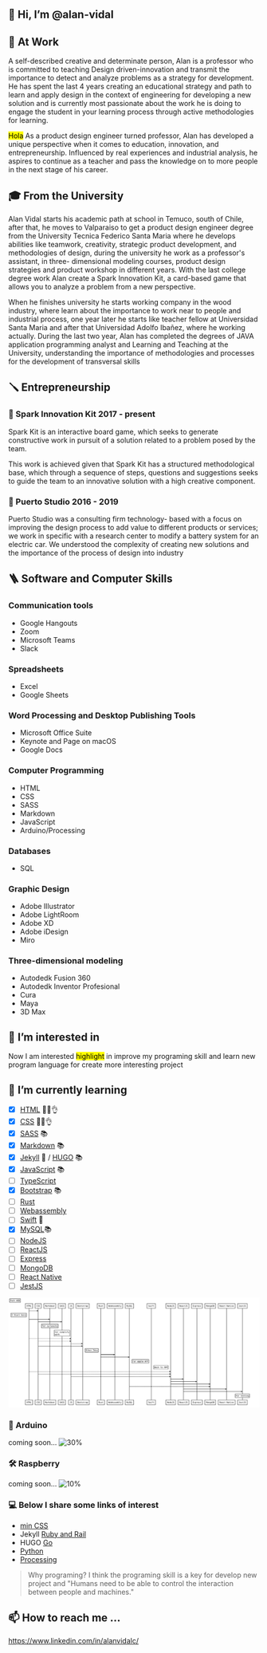
## 👋 Hi, I’m @alan-vidal

## 🧰 At Work
A self-described creative and determinate person, Alan is a professor who is committed to teaching Design driven-innovation and transmit the importance to detect and analyze problems as a strategy for development. He has spent the last 4 years creating an educational strategy and path to learn and apply design in the context of engineering for developing a new solution and is currently most passionate about the work he is doing to engage the student in your learning process through active methodologies for learning.

<mark>Hola</mark> As a product design engineer turned professor, Alan has developed a unique perspective when it comes to education, innovation, and entrepreneurship. Influenced by real experiences and industrial analysis, he aspires to continue as a teacher and pass the knowledge on to more people in the next stage of his career.

## 🎓 From the University
Alan Vidal starts his academic path at school in Temuco, south of Chile, after that, he moves to Valparaiso to get a product design engineer degree from the University Tecnica Federico Santa Maria where he develops abilities like teamwork, creativity, strategic product development, and methodologies of design, during the university he work as a professor's assistant, in three- dimensional modeling courses, product design strategies and product workshop in different years. With the last college degree work Alan create a Spark Innovation Kit, a card-based game that allows you to analyze a problem from a new perspective.

When he finishes university he starts working company in the wood industry, where learn about the importance to work near to people and industrial process, one year later he starts like teacher fellow at Universidad Santa Maria and after that Universidad Adolfo Ibañez, where he working actually. During the last two year, Alan has completed the degrees of JAVA application programming analyst and Learning and Teaching at the University, understanding the importance of methodologies and processes for the development of transversal skills

## 🪛 Entrepreneurship
### :pushpin: Spark Innovation Kit 2017 - present

Spark Kit is an interactive board game, which seeks to generate constructive work in pursuit of a solution related to a problem posed by the team.

This work is achieved given that Spark Kit has a structured methodological base, which through a sequence of steps, questions and suggestions seeks to guide the team to an innovative solution with a high creative component.

### :pushpin: Puerto Studio 2016 - 2019

Puerto Studio was a consulting firm technology- based with a focus on improving the design process to add value to different products or services; we work in specific with a research center to modify a battery system for an electric car. We understood the complexity of creating new solutions and the importance of the process of design into industry

## 🪜 Software and Computer Skills

### Communication tools

- Google Hangouts 
- Zoom
- Microsoft Teams
- Slack

### Spreadsheets

- Excel
- Google Sheets

### Word Processing and Desktop Publishing Tools

- Microsoft Office Suite
- Keynote and Page on macOS
- Google Docs

### Computer Programming

- HTML
- CSS
- SASS
- Markdown
- JavaScript
- Arduino/Processing

### Databases

- SQL

### Graphic Design

- Adobe Illustrator
- Adobe LightRoom
- Adobe XD
- Adobe iDesign
- Miro

### Three-dimensional modeling
- Autodedk Fusion 360
- Autodedk Inventor Profesional
- Cura
- Maya
- 3D Max 

## 👀 I’m interested in 

Now I am interested <mark>highlight</mark> in improve my programing skill and learn new program language for create more interesting project

## 🌱 I’m currently learning

- [x] [HTML](https://developer.mozilla.org/es/docs/Web/HTML) 🧑‍💻👌
- [x] [CSS](https://developer.mozilla.org/es/docs/Web/CSS) 🧑‍💻👌
- [x] [SASS](https://sass-lang.com) 📚
- [x] [Markdown](https://www.markdownguide.org) 📚
- [x] [Jekyll](https://jekyllrb.com) 🧐 / [HUGO](https://gohugo.io) 📚
- [x] [JavaScript](https://developer.mozilla.org/es/docs/Web/JavaScript) 📚
- [ ] [TypeScript](https://www.typescriptlang.org)
- [x] [Bootstrap](https://getbootstrap.com) 📚
- [ ] [Rust](https://www.rust-lang.org)
- [ ] [Webassembly](https://webassembly.org)
- [ ] [Swift](https://www.apple.com/cl/swift/) 🧐
- [x] [MySQL](https://www.mysql.com/products/workbench/)📚
- [ ] [NodeJS](https://nodejs.org/en/)
- [ ] [ReactJS](https://es.reactjs.org)
- [ ] [Express](https://expressjs.com/es/)
- [ ] [MongoDB](https://www.mongodb.com)
- [ ] [React Native](https://reactnative.dev)
- [ ] [JestJS](https://jestjs.io)

[comment]: <> (
https://bramp.github.io/js-sequence-diagrams/
Title: Path WEB
HTML --> CSS:
Note left of HTML: I Start here
HTML -> Markdown:
CSS -> SASS:
Note over Markdown: For curiosity
Note over SASS: For simplify \n work
HTML --> JS:
CSS --> JS:
JS -> Bootstrap:
CSS -> Bootstrap:
Note left of Rust: Other Idea
Rust -> WebAssembly:
Rust --> MySQL:
Note left of Swift: For apple APP
Note left of NodeJS: Back to APP
HTML --> NodeJS:
CSS --> NodeJS:
JS --> NodeJS:
NodeJS -> ReactJS:
NodeJS -> Express:
NodeJS -> MongoDB:
MySQL --> MongoDB:
ReactJS -> React Native:
ReactJS -> JestJS:
Note over JestJS: For testing
)

![Path](pathCoding.svg)

### 🔨 Arduino

coming soon... ![30%](https://progress-bar.dev/30)

### 🛠 Raspberry

coming soon... ![10%](https://progress-bar.dev/10)

### :computer: Below I share some links of interest

- [min CSS](https://www.toptal.com/developers/cssminifier/)
- Jekyll [Ruby and Rail](https://rubyonrails.org)
- HUGO [Go](https://go.dev)
- [Python](https://www.python.org)
- [Processing](https://processing.org)

> Why programing? I think the programing skill is a key for develop new project and "Humans need to be able to control the interaction between people and machines."

## :mailbox: How to reach me ...

https://www.linkedin.com/in/alanvidalc/

